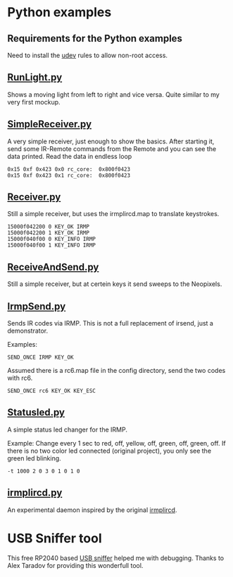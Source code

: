 # Python examples

## Requirements for the Python examples

Need to install the [udev](../../udev/README.md) rules to allow non-root access.


## [RunLight.py](RunLight.py)
Shows a moving light from left to right and vice versa. Quite similar to my very first mockup.


## [SimpleReceiver.py](SimpleReceiver.py)
A very simple receiver, just enough to show the basics.
After starting it, send some IR-Remote commands from the Remote and you can see the data printed.
Read the data in endless loop
```
0x15 0xf 0x423 0x0 rc_core:  0x800f0423
0x15 0xf 0x423 0x1 rc_core:  0x800f0423
```

## [Receiver.py](Receiver.py)
Still a simple receiver, but uses the irmplircd.map to translate keystrokes.

```
15000f042200 0 KEY_OK IRMP
15000f042200 1 KEY_OK IRMP
15000f040f00 0 KEY_INFO IRMP
15000f040f00 1 KEY_INFO IRMP
```

## [ReceiveAndSend.py](ReceiveAndSend.py)
Still a simple receiver, but at certein keys it send sweeps to the Neopixels.

## [IrmpSend.py](IrmpSend.py)
Sends IR codes via IRMP. This is not a full replacement of irsend, just a demonstrator.

Examples:
```
SEND_ONCE IRMP KEY_OK
```

Assumed there is a rc6.map file in the config directory, send the two codes with rc6.
```
SEND_ONCE rc6 KEY_OK KEY_ESC
```

## [Statusled.py](Statusled.py)
A simple status led changer for the IRMP.

Example: Change every 1 sec to red, off, yellow, off, green, off, green, off.
If there is no two color led connected (original project), you only see the green led blinking.

```
-t 1000 2 0 3 0 1 0 1 0
```

## [irmplircd.py](irmplircd.py)
An experimental daemon inspired by the original [irmplircd](https://github.com/realglotzi/irmplircd).

# USB Sniffer tool
This free RP2040 based [USB sniffer](https://github.com/ataradov/usb-sniffer-lite) helped me with debugging. Thanks to Alex Taradov for providing this wonderfull tool.